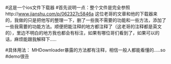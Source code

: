 #这是一个ios文件下载器
#首先说明一点：整个文件是完全参照http://www.jianshu.com/p/062327c5846a
这位老哥的文章和他的下载器来的，我做的只是把他写的整理一下，删了一些我不需要的功能和一些方法，添加了一些我需要的功能方法。顺便把能注释的地方都注释了（这老哥的注释都是英文的），里边不明白的地方我也都会有标注，如果有哪位哥们看到了，如果可以的话，麻烦能跟我解释下.....

#具体用法：
MHDownloader暴露的方法都有注释，相信一般人都能看懂的.....so
#demo很丑
